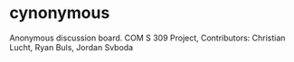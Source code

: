 # cynonymous
Anonymous discussion board. COM S 309 Project, Contributors: Christian Lucht, Ryan Buls, Jordan Svboda
